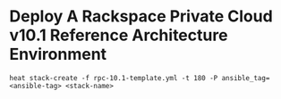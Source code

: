 # Deploy A Rackspace Private Cloud v10.1 Reference Architecture Environment

`heat stack-create -f rpc-10.1-template.yml -t 180 -P ansible_tag=<ansible-tag> <stack-name>`
